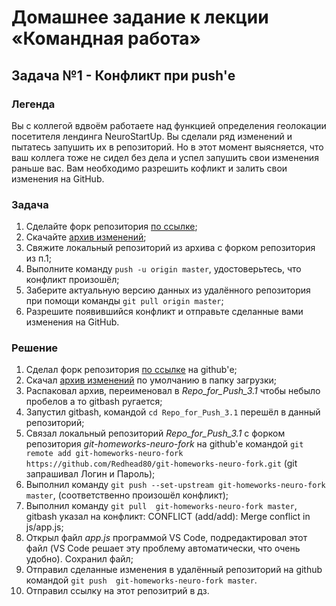 #  Домашнее задание к лекции «Командная работа»

## Задача №1 - Конфликт при push'е

### Легенда

Вы с коллегой вдвоём работаете над функцией определения геолокации посетителя лендинга NeuroStartUp. Вы сделали ряд изменений и пытатесь запушить их в репозиторий. Но в этот момент выясняется, что ваш коллега тоже не сидел без дела и успел запушить свои изменения раньше вас. Вам необходимо разрешить кофликт и залить свои изменения на GitHub. 

### Задача

1. Сделайте форк репозитория [по ссылке](https://github.com/netology-code/git-homeworks-neuro-fork);
2. Скачайте [архив изменений](https://github.com/netology-code/git-homeworks/blob/master/remote/src/neuro-push.zip);
3. Свяжите локальный репозиторий из архива с форком репозитория из п.1;
4. Выполните команду `push -u origin master`, удостоверьтесь, что конфликт произошёл;
5. Заберите актуальную версию данных из удалённого репозитория при помощи команды `git pull origin master`;
6. Разрешите появившийся конфликт и отправьте сделанные вами изменения на GitHub.

### Решение

1. Сделал форк репозитория [по ссылке](https://github.com/netology-code/git-homeworks-neuro-fork) на github'е; 
2. Скачал [архив изменений](https://github.com/netology-code/git-homeworks/blob/master/remote/src/neuro-push.zip) по умолчанию в папку загрузки;
3. Распаковал архив, переименовал в  *Repo_for_Push_3.1* чтобы небыло пробелов а то gitbash ругается;
4. Запустил gitbash, командой `cd Repo_for_Push_3.1` перешёл в данный репозиторий;
5. Связал локальный репозиторий *Repo_for_Push_3.1* с форком репозитория *git-homeworks-neuro-fork* на github'е командой `git remote add git-homeworks-neuro-fork https://github.com/Redhead80/git-homeworks-neuro-fork.git` (git запрашивал Логин и Пароль);
6. Выполнил команду `git push --set-upstream git-homeworks-neuro-fork master`, (соответственно произошёл конфликт);
7. Выполнил команду `git pull  git-homeworks-neuro-fork master`, gitbash указал на конфликт: CONFLICT (add/add): Merge conflict in js/app.js;
8. Открыл файл *app.js* программой VS Code, подредактировал этот файл (VS Code решает эту проблему автоматически, что очень удобно). Сохранил файл;
9. Отправил сделанные изменения в удалённый репозиторий на github командой `git push  git-homeworks-neuro-fork master`.
10. Отправил ссылку на этот репозитрий в дз.

